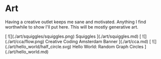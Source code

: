 # Art

Having a creative outlet keeps me sane and motivated. Anything I find worthwhile to show I'll put here. This will be mostly generative art.

<links grid>
[
    ![](./art/squiggles/squiggles.png)
    Squiggles
](./art/squiggles.md)
[
    ![](./art/cca/flow.png)
    Creative Coding Amsterdam Banner
](./art/cca.md)
[
    ![](./art/hello_world/half_circle.svg)
    Hello World: Random Graph Circles
](./art/hello_world.md)
</links>